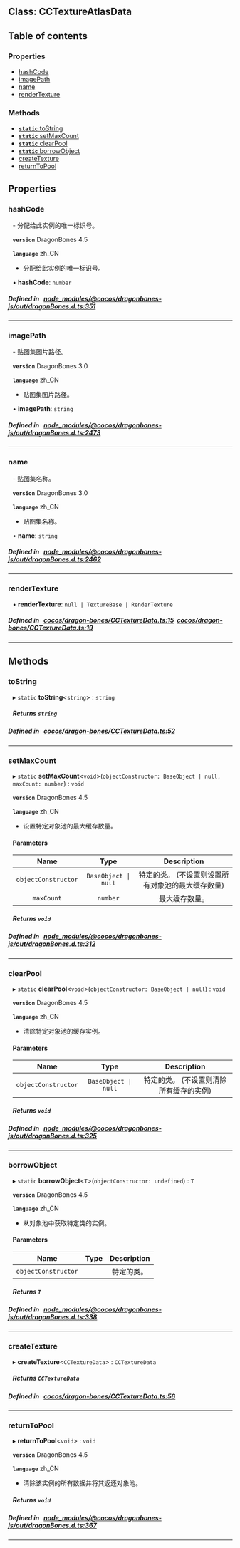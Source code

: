 
## Class: CCTextureAtlasData











<div class="table-of-content">
<h2>Table of contents</h2>


### Properties

- [ hashCode](#hashCode)
- [ imagePath](#imagePath)
- [ name](#name)
- [ renderTexture](#renderTexture)

### Methods

- [ **`static`**  toString](#toString)
- [ **`static`**  setMaxCount](#setMaxCount)
- [ **`static`**  clearPool](#clearPool)
- [ **`static`**  borrowObject](#borrowObject)
- [ createTexture](#createTexture)
- [ returnToPool](#returnToPool)
</div>

## Properties


### hashCode
<div style="margin-left: 10px;">
- 分配给此实例的唯一标识号。



**`version`** DragonBones 4.5



**`language`** zh_CN




- 分配给此实例的唯一标识号。

•  **hashCode**:
`number` 
</div>

##### Defined in &nbsp;   [node_modules/@cocos/dragonbones-js/out/dragonBones.d.ts:351](https://github.com/cocos-creator/engine/blob/c7bf6b8a9/node_modules/@cocos/dragonbones-js/out/dragonBones.d.ts#L351)&nbsp;


___


### imagePath
<div style="margin-left: 10px;">
- 贴图集图片路径。



**`version`** DragonBones 3.0



**`language`** zh_CN




- 贴图集图片路径。

•  **imagePath**:
`string` 
</div>

##### Defined in &nbsp;   [node_modules/@cocos/dragonbones-js/out/dragonBones.d.ts:2473](https://github.com/cocos-creator/engine/blob/c7bf6b8a9/node_modules/@cocos/dragonbones-js/out/dragonBones.d.ts#L2473)&nbsp;


___


### name
<div style="margin-left: 10px;">
- 贴图集名称。



**`version`** DragonBones 3.0



**`language`** zh_CN




- 贴图集名称。

•  **name**:
`string` 
</div>

##### Defined in &nbsp;   [node_modules/@cocos/dragonbones-js/out/dragonBones.d.ts:2462](https://github.com/cocos-creator/engine/blob/c7bf6b8a9/node_modules/@cocos/dragonbones-js/out/dragonBones.d.ts#L2462)&nbsp;


___


### renderTexture
<div style="margin-left: 10px;">




•  **renderTexture**:
 ``null | TextureBase | RenderTexture`` 
</div>

##### Defined in &nbsp;   [cocos/dragon-bones/CCTextureData.ts:15](https://github.com/cocos-creator/engine/blob/c7bf6b8a9/cocos/dragon-bones/CCTextureData.ts#L15)&nbsp;   [cocos/dragon-bones/CCTextureData.ts:19](https://github.com/cocos-creator/engine/blob/c7bf6b8a9/cocos/dragon-bones/CCTextureData.ts#L19)&nbsp;


___

<!---->
## Methods

### toString

<div style="margin-left: 10px;">

▸ `static`  **toString**<`string`\> : `string`




##### Returns `string`
</div>

##### Defined in &nbsp;   [cocos/dragon-bones/CCTextureData.ts:52](https://github.com/cocos-creator/engine/blob/c7bf6b8a9/cocos/dragon-bones/CCTextureData.ts#L52)&nbsp;
___
### setMaxCount

<div style="margin-left: 10px;">

▸ `static`  **setMaxCount**<`void`\>(`objectConstructor: BaseObject | null, maxCount: number`) : `void`



**`version`** DragonBones 4.5



**`language`** zh_CN



- 设置特定对象池的最大缓存数量。

#### Parameters

| Name | Type | Description |
| :------: | :------: | :------: |
| `objectConstructor` | `BaseObject \| null` | 特定的类。 (不设置则设置所有对象池的最大缓存数量)  |
| `maxCount` | `number` | 最大缓存数量。  |


##### Returns `void`
</div>

##### Defined in &nbsp;   [node_modules/@cocos/dragonbones-js/out/dragonBones.d.ts:312](https://github.com/cocos-creator/engine/blob/c7bf6b8a9/node_modules/@cocos/dragonbones-js/out/dragonBones.d.ts#L312)&nbsp;
___
### clearPool

<div style="margin-left: 10px;">

▸ `static`  **clearPool**<`void`\>(`objectConstructor: BaseObject | null`) : `void`



**`version`** DragonBones 4.5



**`language`** zh_CN



- 清除特定对象池的缓存实例。

#### Parameters

| Name | Type | Description |
| :------: | :------: | :------: |
| `objectConstructor` | `BaseObject \| null` | 特定的类。 (不设置则清除所有缓存的实例)  |


##### Returns `void`
</div>

##### Defined in &nbsp;   [node_modules/@cocos/dragonbones-js/out/dragonBones.d.ts:325](https://github.com/cocos-creator/engine/blob/c7bf6b8a9/node_modules/@cocos/dragonbones-js/out/dragonBones.d.ts#L325)&nbsp;
___
### borrowObject

<div style="margin-left: 10px;">

▸ `static`  **borrowObject**<`T`\>(`objectConstructor: undefined`) : `T`



**`version`** DragonBones 4.5



**`language`** zh_CN



- 从对象池中获取特定类的实例。

#### Parameters

| Name | Type | Description |
| :------: | :------: | :------: |
| `objectConstructor` |  | 特定的类。  |


##### Returns `T`
</div>

##### Defined in &nbsp;   [node_modules/@cocos/dragonbones-js/out/dragonBones.d.ts:338](https://github.com/cocos-creator/engine/blob/c7bf6b8a9/node_modules/@cocos/dragonbones-js/out/dragonBones.d.ts#L338)&nbsp;
___
### createTexture

<div style="margin-left: 10px;">

▸   **createTexture**<`CCTextureData`\> : `CCTextureData`




##### Returns `CCTextureData`
</div>

##### Defined in &nbsp;   [cocos/dragon-bones/CCTextureData.ts:56](https://github.com/cocos-creator/engine/blob/c7bf6b8a9/cocos/dragon-bones/CCTextureData.ts#L56)&nbsp;
___
### returnToPool

<div style="margin-left: 10px;">

▸   **returnToPool**<`void`\> : `void`



**`version`** DragonBones 4.5



**`language`** zh_CN



- 清除该实例的所有数据并将其返还对象池。


##### Returns `void`
</div>

##### Defined in &nbsp;   [node_modules/@cocos/dragonbones-js/out/dragonBones.d.ts:367](https://github.com/cocos-creator/engine/blob/c7bf6b8a9/node_modules/@cocos/dragonbones-js/out/dragonBones.d.ts#L367)&nbsp;
___
<!---->



